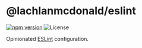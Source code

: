 # @lachlanmcdonald/eslint

[![npm version](https://badge.fury.io/js/%40lachlanmcdonald%2Feslint.svg)](https://badge.fury.io/js/%40lachlanmcdonald%2Feslint) ![License](https://img.shields.io/github/license/lachlanmcdonald/eslint-config.svg)

Opinionated [ESLint](https://eslint.org/) configuration.
